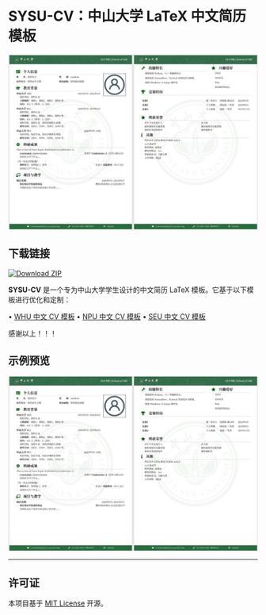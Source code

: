 # SYSU-CV：中山大学 LaTeX 中文简历模板

![](./docs/CV-preview.jpg)

## 下载链接
[![Download ZIP](https://img.shields.io/badge/Download-ZIP-blue)
](https://github.com/sorosyhr/SYSU-CV/archive/refs/heads/main.zip)

**SYSU-CV** 是一个专为中山大学学生设计的中文简历 LaTeX 模板。它基于以下模板进行优化和定制：

• [WHU 中文 CV 模板](https://www.overleaf.com/latex/templates/whuwu-han-da-xue-zhong-wen-jian-li-mo-ban/dbkvxrqjmzpd)
• [NPU 中文 CV 模板](https://www.overleaf.com/latex/templates/npu-cv/mncqzxhvfzrx)
• [SEU 中文 CV 模板](https://www.overleaf.com/latex/templates/seu-cv-dong-nan-da-xue-latex-zhong-wen-jian-li-mo-ban/jyzpthvnbmpm)

感谢以上！！！



## 示例预览

![](./docs/CV-preview.jpg)

---



## 许可证

本项目基于 [MIT License](LICENSE) 开源。

